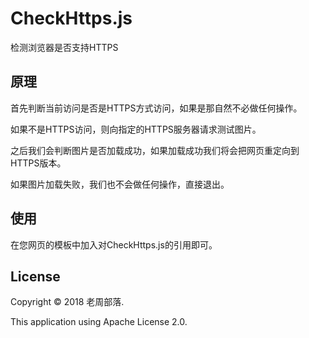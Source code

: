 # CheckHttps.js

检测浏览器是否支持HTTPS

## 原理

首先判断当前访问是否是HTTPS方式访问，如果是那自然不必做任何操作。

如果不是HTTPS访问，则向指定的HTTPS服务器请求测试图片。

之后我们会判断图片是否加载成功，如果加载成功我们将会把网页重定向到HTTPS版本。

如果图片加载失败，我们也不会做任何操作，直接退出。

## 使用

在您网页的模板中加入对CheckHttps.js的引用即可。

## License

Copyright &copy; 2018 老周部落.

This application using Apache License 2.0.
